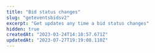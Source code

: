 ```yaml
---
title: "Bid status changes"
slug: "geteventsbidsv2"
excerpt: "Get updates any time a bid status changes"
hidden: true
createdAt: "2023-03-24T14:10:57.671Z"
updatedAt: "2023-07-27T19:19:08.110Z"
---
```

